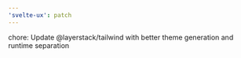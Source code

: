 ```yaml
---
'svelte-ux': patch
---
```


chore: Update @layerstack/tailwind with better theme generation and runtime separation
